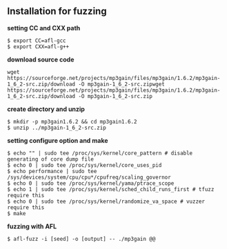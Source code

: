## Installation for fuzzing

**setting CC and CXX path**
```
$ export CC=afl-gcc
$ export CXX=afl-g++
```
**download source code**
```
wget https://sourceforge.net/projects/mp3gain/files/mp3gain/1.6.2/mp3gain-1_6_2-src.zip/download -O mp3gain-1_6_2-src.zipwget https://sourceforge.net/projects/mp3gain/files/mp3gain/1.6.2/mp3gain-1_6_2-src.zip/download -O mp3gain-1_6_2-src.zip
```
**create directory and unzip**
```
$ mkdir -p mp3gain1.6.2 && cd mp3gain1.6.2
$ unzip ../mp3gain-1_6_2-src.zip
```
**setting configure option and make**
```
$ echo "" | sudo tee /proc/sys/kernel/core_pattern # disable generating of core dump file
$ echo 0 | sudo tee /proc/sys/kernel/core_uses_pid
$ echo performance | sudo tee /sys/devices/system/cpu/cpu*/cpufreq/scaling_governor
$ echo 0 | sudo tee /proc/sys/kernel/yama/ptrace_scope
$ echo 1 | sudo tee /proc/sys/kernel/sched_child_runs_first # tfuzz require this
$ echo 0 | sudo tee /proc/sys/kernel/randomize_va_space # vuzzer require this
$ make
```
**fuzzing with AFL**
```
$ afl-fuzz -i [seed] -o [output] -- ./mp3gain @@
```
